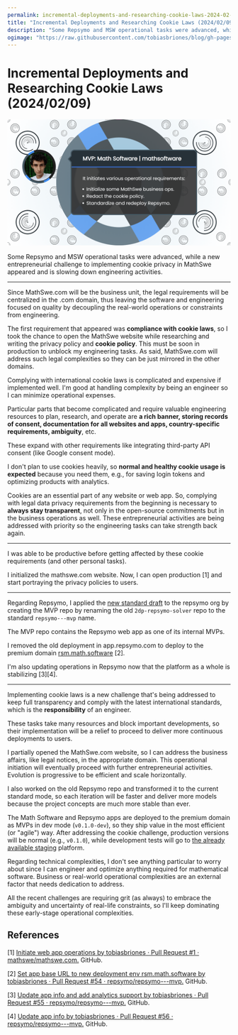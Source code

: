 ```yaml
---
permalink: incremental-deployments-and-researching-cookie-laws-2024-02-09
title: "Incremental Deployments and Researching Cookie Laws (2024/02/09)"
description: "Some Repsymo and MSW operational tasks were advanced, while a new entrepreneurial challenge to implementing cookie privacy in MathSwe appeared and is slowing down engineering activities."
ogimage: "https://raw.githubusercontent.com/tobiasbriones/blog/gh-pages/incremental-deployments-and-researching-cookie-laws-2024-02-09/incremental-deployments-and-researching-cookie-laws-2024-02-09.png"
---
```



<!-- Copyright (c) 2024 Tobias Briones. All rights reserved. -->
<!-- SPDX-License-Identifier: CC-BY-4.0 -->
<!-- This file is part of https://github.com/tobiasbriones/blog -->

# Incremental Deployments and Researching Cookie Laws (2024/02/09)

![](incremental-deployments-and-researching-cookie-laws-2024-02-09.png)

Some Repsymo and MSW operational tasks were advanced, while a new
entrepreneurial challenge to implementing cookie privacy in MathSwe appeared and
is slowing down engineering activities.

---

Since MathSwe.com will be the business unit, the legal requirements will be
centralized in the .com domain, thus leaving the software and engineering
focused on quality by decoupling the real-world operations or constraints from
engineering.

The first requirement that appeared was **compliance with cookie laws**, so I
took the chance to open the MathSwe website while researching and writing the
privacy policy and **cookie policy**. This must be soon in production to unblock
my engineering tasks. As said, MathSwe.com will address such legal complexities
so they can be just mirrored in the other domains.

Complying with international cookie laws is complicated and expensive if
implemented well. I'm good at handling complexity by being an engineer so I can
minimize operational expenses.

Particular parts that become complicated and require valuable engineering
resources to plan, research, and operate are **a rich banner, storing records of
consent, documentation for all websites and apps, country-specific requirements,
ambiguity**, etc.

These expand with other requirements like integrating third-party API consent
(like Google consent mode).

I don't plan to use cookies heavily, so **normal and healthy cookie usage is
expected** because you need them, e.g., for saving login tokens and optimizing
products with analytics.

Cookies are an essential part of any website or web app. So, complying with
legal data privacy requirements from the beginning is necessary to **always stay
transparent**, not only in the open-source commitments but in the business
operations as well. These entrepreneurial activities are being addressed with
priority so the engineering tasks can take strength back again.

---

I was able to be productive before getting affected by these cookie requirements
(and other personal tasks).

I initialized the mathswe.com website. Now, I can open production [1] and start
portraying the privacy policies to users.

---

Regarding Repsymo, I applied
the [new standard draft](/initializing-the-new-msw-mvp-app-2024-01-30#drafting-new-engineering-standards)
to the repsymo org by creating the MVP repo by renaming the
old `2dp-repsymo-solver` repo to the standard `repsymo---mvp` name.

The MVP repo contains the Repsymo web app as one of its internal MVPs.

I removed the old deployment in app.repsymo.com to deploy to the premium domain
[rsm.math.software](https://rsm.math.software) [2].

I'm also updating operations in Repsymo now that the platform as a whole is
stabilizing [3][4].

---

Implementing cookie laws is a new challenge that's being addressed to keep full
transparency and comply with the latest international standards, which is the
**responsibility** of an engineer.

These tasks take many resources and block important developments, so their
implementation will be a relief to proceed to deliver more continuous
deployments to users.

I partially opened the MathSwe.com website, so I can address the business
affairs, like legal notices, in the appropriate domain. This operational
initiation will eventually proceed with further entrepreneurial activities.
Evolution is progressive to be efficient and scale horizontally.

I also worked on the old Repsymo repo and transformed it to the current standard
mode, so each iteration will be faster and deliver more models because the
project concepts are much more stable than ever.

The Math Software and Repsymo apps are deployed to the premium domain as MVPs in
dev mode (`v0.1.0-dev`), so they ship value in the most efficient (or
"agile") way. After addressing the cookie challenge, production versions will be
normal (e.g., `v0.1.0`), while development tests will go to
[the already available staging](/initializing-the-new-msw-mvp-app-2024-01-30#setting-up-deployments)
platform.

Regarding technical complexities, I don't see anything particular to worry about
since I can engineer and optimize anything required for mathematical software.
Business or real-world operational complexities are an external factor that
needs dedication to address.

All the recent challenges are requiring grit (as always) to embrace the
ambiguity and uncertainty of real-life constraints, so I'll keep dominating
these early-stage operational complexities.

## References

[1] [Initiate web app operations by tobiasbriones · Pull Request #1 · mathswe/mathswe.com.](https://github.com/mathswe/mathswe.com/pull/1)
GitHub.

[2] [Set app base URL to new deployment env rsm.math.software by tobiasbriones · Pull Request #54 · repsymo/repsymo---mvp.](https://github.com/repsymo/repsymo---mvp/pull/54)
GitHub.

[3] [Update app info and add analytics support by tobiasbriones · Pull Request #55 · repsymo/repsymo---mvp.](https://github.com/repsymo/repsymo---mvp/pull/55)
GitHub.

[4] [Update app info by tobiasbriones · Pull Request #56 · repsymo/repsymo---mvp.](https://github.com/repsymo/repsymo---mvp/pull/56)
GitHub.






